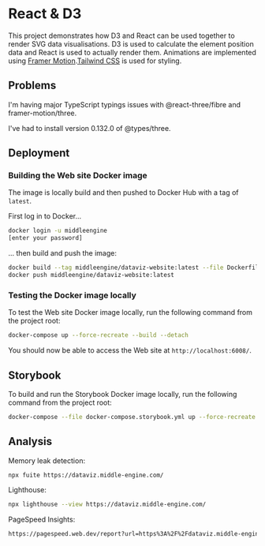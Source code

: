 # React & D3

This project demonstrates how D3 and React can be used together to render SVG data visualisations. D3 is used to calculate the element position data and React is used to actually render them. Animations are implemented using [Framer Motion](https://www.framer.com/motion/).[Tailwind CSS](https://tailwindcss.com/) is used for styling.

## Problems

I'm having major TypeScript typings issues with @react-three/fibre and framer-motion/three.

I've had to install version 0.132.0 of @types/three.

## Deployment

### Building the Web site Docker image

The image is locally build and then pushed to Docker Hub with a tag of `latest`.

First log in to Docker...

```bash
docker login -u middleengine
[enter your password]
```

... then build and push the image:

```bash
docker build --tag middleengine/dataviz-website:latest --file Dockerfile .
docker push middleengine/dataviz-website:latest
```

### Testing the Docker image locally

To test the Web site Docker image locally, run the following command from the project root:

```bash
docker-compose up --force-recreate --build --detach
```

You should now be able to access the Web site at `http://localhost:6008/`.

## Storybook

To build and run the Storybook Docker image locally, run the following command from the project root:

```bash
docker-compose --file docker-compose.storybook.yml up --force-recreate --build --detach
```

## Analysis

Memory leak detection:

```bash
npx fuite https://dataviz.middle-engine.com/
```

Lighthouse:

```bash
npx lighthouse --view https://dataviz.middle-engine.com/
```

PageSpeed Insights:

```bash
https://pagespeed.web.dev/report?url=https%3A%2F%2Fdataviz.middle-engine.com%2F&hl=en
```
